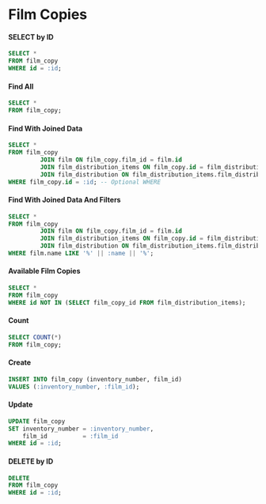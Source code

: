 # Film Copies

#### SELECT by ID

```sql
SELECT *
FROM film_copy
WHERE id = :id;
```

#### Find All

```sql
SELECT *
FROM film_copy;
```

#### Find With Joined Data

```sql
SELECT *
FROM film_copy
         JOIN film ON film_copy.film_id = film.id
         JOIN film_distribution_items ON film_copy.id = film_distribution_items.film_copy_id
         JOIN film_distribution ON film_distribution_items.film_distribution_id = film_distribution.id
WHERE film_copy.id = :id; -- Optional WHERE
```

#### Find With Joined Data And Filters

```sql
SELECT *
FROM film_copy
         JOIN film ON film_copy.film_id = film.id
         JOIN film_distribution_items ON film_copy.id = film_distribution_items.film_copy_id
         JOIN film_distribution ON film_distribution_items.film_distribution_id = film_distribution.id
WHERE film.name LIKE '%' || :name || '%';
```

#### Available Film Copies

```sql
SELECT *
FROM film_copy
WHERE id NOT IN (SELECT film_copy_id FROM film_distribution_items);
```

#### Count

```sql
SELECT COUNT(*)
FROM film_copy;
```

#### Create

```sql
INSERT INTO film_copy (inventory_number, film_id)
VALUES (:inventory_number, :film_id);
```

#### Update

```sql
UPDATE film_copy
SET inventory_number = :inventory_number,
    film_id          = :film_id
WHERE id = :id;
```

#### DELETE by ID

```sql
DELETE
FROM film_copy
WHERE id = :id;
```
